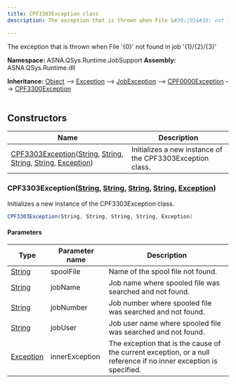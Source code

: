 ```yaml
---
title: CPF3303Exception class
description: The exception that is thrown when File &#39;{0}&#39; not found in job &#39;{1}/{2}/{3}&#39;

---
```


The exception that is thrown when File '{0}' not found in job '{1}/{2}/{3}'

**Namespace:** ASNA.QSys.Runtime.JobSupport
**Assembly:** ASNA.QSys.Runtime.dll

**Inheritance:** [Object](https://docs.microsoft.com/en-us/dotnet/api/system.object) --> [Exception](https://docs.microsoft.com/en-us/dotnet/api/system.exception) --> [JobException](/reference/runtime/qsys-runtime-job-support/job-exception.html) --> [CPF0000Exception](/reference/runtime/qsys-runtime-job-support/cpf-exceptions/cpf0000-exception.html) --> [CPF3300Exception](/reference/runtime/qsys-runtime-job-support/cpf-exceptions/cpf3300-exception.html)
<br>
<br>

## Constructors

| Name | Description |
| --- | --- |
| [CPF3303Exception](#cpf3303exceptionstring-string-string-string-exception)([String](https://docs.microsoft.com/en-us/dotnet/api/system.string), [String](https://docs.microsoft.com/en-us/dotnet/api/system.string), [String](https://docs.microsoft.com/en-us/dotnet/api/system.string), [String](https://docs.microsoft.com/en-us/dotnet/api/system.string), [Exception](https://docs.microsoft.com/en-us/dotnet/api/system.exception)) | Initializes a new instance of the CPF3303Exception class.

### CPF3303Exception([String](https://docs.microsoft.com/en-us/dotnet/api/system.string), [String](https://docs.microsoft.com/en-us/dotnet/api/system.string), [String](https://docs.microsoft.com/en-us/dotnet/api/system.string), [String](https://docs.microsoft.com/en-us/dotnet/api/system.string), [Exception](https://docs.microsoft.com/en-us/dotnet/api/system.exception))

Initializes a new instance of the CPF3303Exception class.

```cs
CPF3303Exception(String, String, String, String, Exception)
```

#### Parameters

| Type | Parameter name | Description
| --- | --- | ---
| [String](https://docs.microsoft.com/en-us/dotnet/api/system.string) | spoolFile | Name of the spool file not found.
| [String](https://docs.microsoft.com/en-us/dotnet/api/system.string) | jobName | Job name where spooled file was searched and not found.
| [String](https://docs.microsoft.com/en-us/dotnet/api/system.string) | jobNumber | Job number where spooled file was searched and not found.
| [String](https://docs.microsoft.com/en-us/dotnet/api/system.string) | jobUser | Job user name where spooled file was searched and not found.
| [Exception](https://docs.microsoft.com/en-us/dotnet/api/system.exception) | innerException | The exception that is the cause of the current exception, or a null reference if no inner exception is specified.
